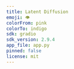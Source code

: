 ```yaml
---
title: Latent Diffusion
emoji: 👁
colorFrom: pink
colorTo: indigo
sdk: gradio
sdk_version: 2.9.4
app_file: app.py
pinned: false
license: mit
---
```

